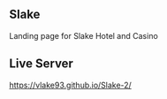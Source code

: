 ## Slake
Landing page for Slake Hotel and Casino

## Live Server
https://vlake93.github.io/Slake-2/
